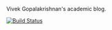 Vivek Gopalakrishnan's academic blog.

[![Build Status](https://github.com/eigenvivek/eigenvivek.github.io/actions/workflows/Deploy.yml/badge.svg?branch=main)](https://github.com/eigenvivek/eigenvivek.github.io/actions/workflows/Deploy.yml?query=branch%3Amain)
